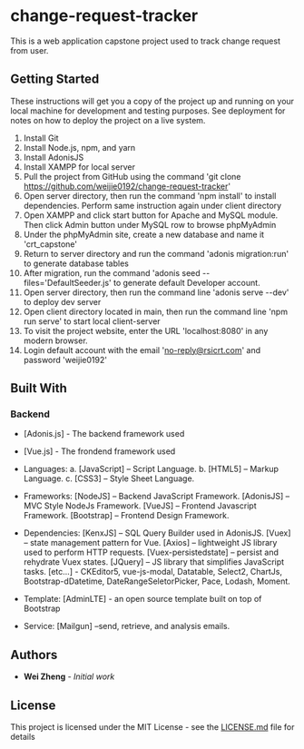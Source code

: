 # change-request-tracker
This is a web application capstone project used to track change request from user.

## Getting Started

These instructions will get you a copy of the project up and running on your local machine for development and testing purposes. See deployment for notes on how to deploy the project on a live system.

1.	Install Git
2.	Install Node.js, npm, and yarn
3.	Install AdonisJS
4.	Install XAMPP for local server
5.	Pull the project from GitHub using the command 'git clone https://github.com/weijie0192/change-request-tracker'
6.	Open server directory, then run the command 'npm install' to install dependencies. Perform same instruction again under client directory
7.	Open XAMPP and click start button for Apache and MySQL module. Then click Admin button under MySQL row to browse phpMyAdmin
8.	Under the phpMyAdmin site, create a new database and name it 'crt_capstone'
9.	Return to server directory and run the command 'adonis migration:run' to generate database tables
10.	After migration, run the command 'adonis seed --files='DefaultSeeder.js' to generate default Developer account.
11.	Open server directory, then run the command line 'adonis serve --dev' to deploy dev server
12.	Open client directory located in main, then run the command line 'npm run serve' to start local client-server
14.	To visit the project website, enter the URL 'localhost:8080' in any modern browser.
15. Login default account with the email 'no-reply@rsicrt.com' and password 'weijie0192'


## Built With
### Backend
* [Adonis.js] - The backend framework used
* [Vue.js] - The frondend framework used
* Languages:
        a.	[JavaScript] – Script Language.
        b.	[HTML5] – Markup Language.
        c.	[CSS3] – Style Sheet Language.
* Frameworks:
    [NodeJS] – Backend JavaScript Framework.
    [AdonisJS] – MVC Style NodeJs Framework.
    [VueJS] – Frontend Javascript Framework.
    [Bootstrap] – Frontend Design Framework.
    
* Dependencies:
    [KenxJS] – SQL Query Builder used in AdonisJS.
    [Vuex] – state management pattern for Vue.
    [Axios] – lightweight JS library used to perform HTTP                requests.
    [Vuex-persistedstate] – persist and rehydrate Vuex states.
    [JQuery] – JS library that simplifies JavaScript tasks.
    [etc...] - CKEditor5, vue-js-modal, Datatable, Select2, ChartJs, Bootstrap-dDatetime, DateRangeSeletorPicker, Pace, Lodash, Moment.

 * Template: 
    [AdminLTE] - an open source template built on top of Bootstrap 
    
 * Service:
    [Mailgun] –send, retrieve, and analysis emails.


## Authors

* **Wei Zheng** - *Initial work* 

## License

This project is licensed under the MIT License - see the [LICENSE.md](LICENSE.md) file for details
